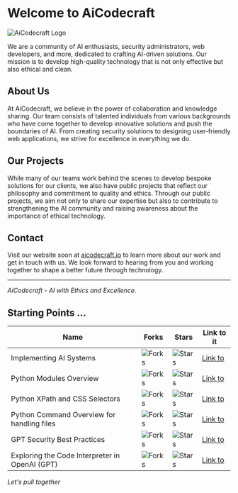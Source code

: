 # Welcome to AiCodecraft

![AiCodecraft Logo](link_to_logo.png)

We are a community of AI enthusiasts, security administrators, web developers, and more, dedicated to crafting AI-driven solutions. Our mission is to develop high-quality technology that is not only effective but also ethical and clean.

## About Us

At AiCodecraft, we believe in the power of collaboration and knowledge sharing. Our team consists of talented individuals from various backgrounds who have come together to develop innovative solutions and push the boundaries of AI. From creating security solutions to designing user-friendly web applications, we strive for excellence in everything we do.

## Our Projects

While many of our teams work behind the scenes to develop bespoke solutions for our clients, we also have public projects that reflect our philosophy and commitment to quality and ethics. Through our public projects, we aim not only to share our expertise but also to contribute to strengthening the AI community and raising awareness about the importance of ethical technology.

## Contact

Visit our website soon at [aicodecraft.io](https://aicodecraft.io) to learn more about our work and get in touch with us. We look forward to hearing from you and working together to shape a better future through technology.

--- 

*AiCodecraft - AI with Ethics and Excellence.*

## Starting Points ...
Name | Forks | Stars | Link to it
-- | -- | --- | ---
Implementing AI Systems | ![Forks](https://img.shields.io/github/forks/VolkanSah/Implementing-AI-Systems-Whitepaper) | ![Stars](https://img.shields.io/github/stars/VolkanSah/Implementing-AI-Systems-Whitepaper) | [Link to](https://github.com/VolkanSah/Implementing-AI-Systems-Whitepaper/)
Python Modules Overview | ![Forks](https://img.shields.io/github/forks/VolkanSah/Python-Modules-Overview) | ![Stars](https://img.shields.io/github/stars/VolkanSah/Python-Modules-Overview) | [Link to](https://github.com/VolkanSah/Python-Modules-Overview)
Python XPath and CSS Selectors | ![Forks](https://img.shields.io/github/forks/VolkanSah/Python-XPath-Tutorial) | ![Stars](https://img.shields.io/github/stars/VolkanSah/Python-XPath-Tutorial) | [Link to](https://github.com/VolkanSah/Python-XPath-Tutorial)
Python Command Overview for handling files | ![Forks](https://img.shields.io/github/forks/VolkanSah/Python-Command-Overview-for-handling-files) | ![Stars](https://img.shields.io/github/stars/VolkanSah/Python-Command-Overview-for-handling-files) | [Link to](https://github.com/VolkanSah/Python-Command-Overview-for-handling-files)
GPT Security Best Practices | ![Forks](https://img.shields.io/github/forks/VolkanSah/GPT-Security-Best-Practices) | ![Stars](https://img.shields.io/github/stars/VolkanSah/GPT-Security-Best-Practices) | [Link to](https://github.com/VolkanSah/GPT-Security-Best-Practices)
Exploring the Code Interpreter in OpenAI (GPT) | ![Forks](https://img.shields.io/github/forks/VolkanSah/The-Code-Interpreter-in-OpenAI-GPT) | ![Stars](https://img.shields.io/github/stars/VolkanSah/The-Code-Interpreter-in-OpenAI-GPT) | [Link to](https://github.com/VolkanSah/The-Code-Interpreter-in-OpenAI-GPT/)



*Let's pull together*
